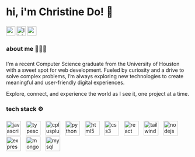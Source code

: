 <h1 align="left">hi, i'm Christine Do! 👋</h1>

###

<div align="left">
  <a href="https://christinedo.dev" target="_blank"><img src="https://img.shields.io/static/v1?message=Portfolio&label=&color=840010&logoColor=white&labelColor=&style=for-the-badge" height="25" alt="portfolio link"  /></a>
  <a href="https://www.linkedin.com/in/thechristinedo/" target="_blank"><img src="https://img.shields.io/static/v1?message=LinkedIn&label=&color=0077B5&logoColor=white&labelColor=&style=for-the-badge" height="25" alt="linkedin link"  /></a>
  <a href="mailto:thechristinedo@gmail.com" target="_blank"><img src="https://img.shields.io/static/v1?message=Email&label=&color=D14836&logoColor=white&labelColor=&style=for-the-badge" height="25" alt="email link"  /></a>
</div>

###

<h3 align="left">about me 👩🏻‍💻</h3>

###

<div align="left">
  <p>I'm a recent Computer Science graduate from the University of Houston with a sweet spot for web development. Fueled by curiosity and a drive to solve complex problems, I’m always exploring new technologies to create meaningful and user-friendly digital experiences.</p>
  <p>Explore, connect, and experience the world as I see it, one project at a time.</p>
</div>

###

<h3 align="left">tech stack ⚙️</h3>

###

<div align="left">
  <img src="https://skillicons.dev/icons?i=js" height="40" alt="javascript logo"  />
  <img width="6" />
  <img src="https://skillicons.dev/icons?i=ts" height="40" alt="typescript logo"  />
  <img width="6" />
  <img src="https://skillicons.dev/icons?i=cpp" height="40" alt="cplusplus logo"  />
  <img width="6" />
  <img src="https://skillicons.dev/icons?i=py" height="40" alt="python logo"  />
  <img width="6" />
  <img src="https://skillicons.dev/icons?i=html" height="40" alt="html5 logo"  />
  <img width="6" />
  <img src="https://skillicons.dev/icons?i=css" height="40" alt="css3 logo"  />
  <img width="6" />
  <img src="https://skillicons.dev/icons?i=react" height="40" alt="react logo"  />
  <img width="6" />
  <img src="https://skillicons.dev/icons?i=tailwind" height="40" alt="tailwindcss logo"  />
  <img width="6" />
  <img src="https://skillicons.dev/icons?i=nodejs" height="40" alt="nodejs logo"  />
  <img width="6" />
  <img src="https://skillicons.dev/icons?i=express" height="40" alt="express logo"  />
  <img width="6" />
  <img src="https://skillicons.dev/icons?i=mongodb" height="40" alt="mongodb logo"  />
  <img width="6" />
  <img src="https://skillicons.dev/icons?i=mysql" height="40" alt="mysql logo"  />
  <img width="6" />
</div>

###
